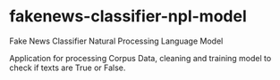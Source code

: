 # fakenews-classifier-npl-model
Fake News Classifier Natural Processing Language Model

Application for processing Corpus Data, cleaning and training model to check if texts are True or False.

